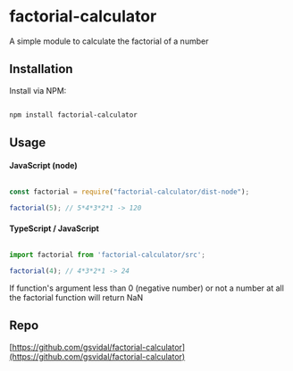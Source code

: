 # factorial-calculator
A simple module to calculate the factorial of a number

## Installation
Install via NPM:

```bash

npm install factorial-calculator

```

## Usage

#### JavaScript (node)

```javascript

const factorial = require("factorial-calculator/dist-node");

factorial(5); // 5*4*3*2*1 -> 120

```

#### TypeScript / JavaScript

```typescript

import factorial from 'factorial-calculator/src';

factorial(4); // 4*3*2*1 -> 24

```

If function's argument less than 0 (negative number) or not a number at all the factorial function will return NaN

## Repo

[https://github.com/gsvidal/factorial-calculator](https://github.com/gsvidal/factorial-calculator)
